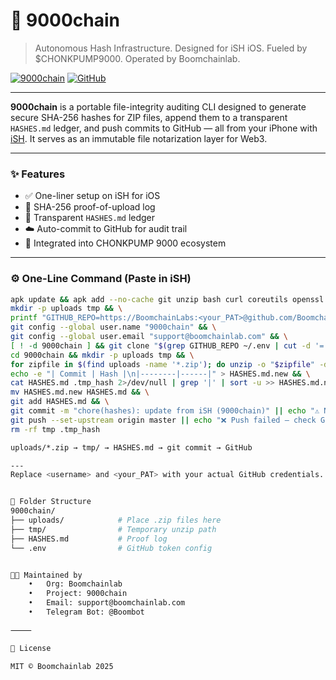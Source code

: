 # 🚀 9000chain

> Autonomous Hash Infrastructure. Designed for iSH iOS. Fueled by $CHONKPUMP9000. Operated by Boomchainlab.

[![9000chain](https://img.shields.io/badge/Boomchain-Powered-blue.svg)](https://boomchainlab.com)
[![GitHub](https://img.shields.io/github/license/Boomchainlab/9000chain)](https://github.com/Boomchainlab/9000chain)

---

**9000chain** is a portable file-integrity auditing CLI designed to generate secure SHA-256 hashes for ZIP files, append them to a transparent `HASHES.md` ledger, and push commits to GitHub — all from your iPhone with [iSH](https://ish.app). It serves as an immutable file notarization layer for Web3.

---

### ✨ Features

- ✅ One-liner setup on iSH for iOS
- 🔐 SHA-256 proof-of-upload log
- 📁 Transparent `HASHES.md` ledger
- ☁️ Auto-commit to GitHub for audit trail
- 🔗 Integrated into CHONKPUMP 9000 ecosystem

---

### ⚙️ One-Line Command (Paste in iSH)

```sh
apk update && apk add --no-cache git unzip bash curl coreutils openssl jq && \
mkdir -p uploads tmp && \
printf "GITHUB_REPO=https://BoomchainLabs:<your_PAT>@github.com/Boomchainlab/9000chain.git" > ~/.env && \
git config --global user.name "9000chain" && \
git config --global user.email "support@boomchainlab.com" && \
[ ! -d 9000chain ] && git clone "$(grep GITHUB_REPO ~/.env | cut -d '=' -f2-)" 9000chain && \
cd 9000chain && mkdir -p uploads tmp && \
for zipfile in $(find uploads -name '*.zip'); do unzip -o "$zipfile" -d tmp/ && HASH=$(sha256sum "$zipfile" | cut -d ' ' -f1) && COMMIT=$(git rev-parse HEAD) && echo "| \`$COMMIT\` | \`$HASH\` |" >> .tmp_hash; done && \
echo -e "| Commit | Hash |\n|--------|------|" > HASHES.md.new && \
cat HASHES.md .tmp_hash 2>/dev/null | grep '|' | sort -u >> HASHES.md.new && \
mv HASHES.md.new HASHES.md && \
git add HASHES.md && \
git commit -m "chore(hashes): update from iSH (9000chain)" || echo "⚠️ No changes" && \
git push --set-upstream origin master || echo "❌ Push failed — check GitHub token" && \
rm -rf tmp .tmp_hash

uploads/*.zip → tmp/ → HASHES.md → git commit → GitHub

---
Replace <username> and <your_PAT> with your actual GitHub credentials.


📂 Folder Structure
9000chain/
├── uploads/            # Place .zip files here
├── tmp/                # Temporary unzip path
├── HASHES.md           # Proof log
└── .env                # GitHub token config


👨‍💻 Maintained by
	•	Org: Boomchainlab
	•	Project: 9000chain
	•	Email: support@boomchainlab.com
	•	Telegram Bot: @Boombot

⸻

📄 License

MIT © Boomchainlab 2025
